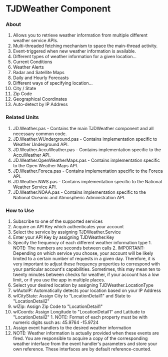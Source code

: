 # TJDWeather Component

### About
1. Allows you to retrieve weather information from multiple different weather service APIs.
2. Multi-threaded fetching mechanism to space the main-thread activity.
3. Event-triggered when new weather information is available.
4. Different types of weather information for a given location...
  1. Current Conditions
  2. Weather Alerts
  3. Radar and Satellite Maps
  4. Daily and Hourly Forecasts
5. Different ways of specifying location...
  1. City / State
  2. Zip Code
  3. Geographical Coordinates
  4. Auto-detect by IP Address

### Related Units
1. JD.Weather.pas - Contains the main TJDWeather component and all necessary common code.
2. JD.Weather.WUnderground.pas - Contains implementation specific to Weather Underground API.
3. JD.Weather.AccuWeather.pas - Contains implementation specific to the AccuWeather API.
4. JD.Weather.OpenWeatherMaps.pas - Contains implementation specific to the Open Weather Maps API.
5. JD.Weather.Foreca.pas - Contains implementation specific to the Foreca API.
6. JD.Weather.NWS.pas - Contains implementation specific to the National Weather Service API.
7. JD.Weather.NOAA.pas - Contains implementation specific to the National Oceanic and Atmospheric Administration API.

### How to Use
1. Subscribe to one of the supported services
2. Acquire an API Key which authenticates your account
3. Select the service by assigning TJDWeather.Service
4. Enter your API Key by assigning TJDWeather.Key
  1. Specify the frequency of each different weather information type
    1. NOTE: The numbers are seconds between calls
    2. IMPORTANT: Depending on which service you choose, your account will be likely
       limited to a certain number of requests in a given day. Therefore, it is
       very important to adjust these frequency properties to correspond with
       your particular account's capabilities. Sometimes, this may mean
       ten to twenty minutes between checks for weather, if your account
       has a low limit, or if you use the app in multiple places.
5. Select your desired location by assigning TJDWeather.LocationType
  1. wlAutoIP: Automatically detects your location based on your IP Address
  2. wlCityState: Assign City to "LocationDetail1" and State to "LocationDetail2"
  3. wlZip: Assign Zip Code to "LocationDetail1"
  4. wlCoords: Assign Longitude to "LocationDetail1" and Latitude to "LocationDetail2"
    1. NOTE: Format of each property must be with numeric digits such as:
       45.9764
       -15.9724
6. Assign event handlers to the desired weather information
  1. NOTE: Weather information is actually provided when these events are fired.
     You are responsible to acquire a copy of the corresponding weather interface
     from the event handler's parameters and store your own reference.
     These interfaces are by default reference-counted.
